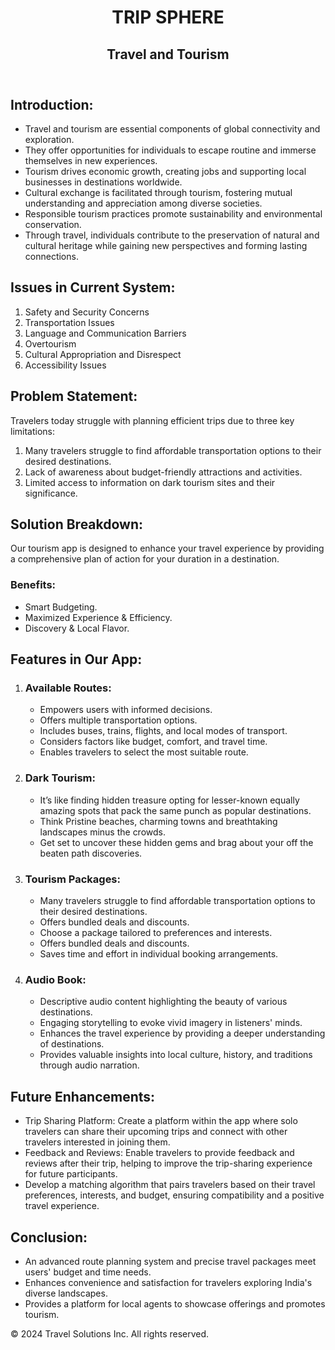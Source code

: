<!DOCTYPE html>
<html lang="en">
<head>
    <meta charset="UTF-8">
    <meta name="viewport" content="width=device-width, initial-scale=1.0">
</head>
<body>
    <header>
        <h1>TRIP SPHERE</h1>
        <h2>Travel and Tourism </h2>
    </header>
    <section>
        <h2>Introduction:</h2>
        <ul>
            <li>Travel and tourism are essential components of global connectivity and exploration.</li>
            <li>They offer opportunities for individuals to escape routine and immerse themselves in new experiences.</li>
            <li>Tourism drives economic growth, creating jobs and supporting local businesses in destinations worldwide.</li>
            <li>Cultural exchange is facilitated through tourism, fostering mutual understanding and appreciation among diverse societies.</li>
            <li>Responsible tourism practices promote sustainability and environmental conservation.</li>
            <li>Through travel, individuals contribute to the preservation of natural and cultural heritage while gaining new perspectives and forming lasting connections.</li>
        </ul>
    </section>
    <section>
        <h2>Issues in Current System:</h2>
        <ol>
            <li>Safety and Security Concerns</li>
            <li>Transportation Issues</li>
            <li>Language and Communication Barriers</li>
            <li>Overtourism</li>
            <li>Cultural Appropriation and Disrespect</li>
            <li>Accessibility Issues</li>
        </ol>
    </section>
    <section>
        <h2>Problem Statement:</h2>
        <p>Travelers today struggle with planning efficient trips due to three key limitations:</p>
        <ol>
            <li>Many travelers struggle to find affordable transportation options to their desired destinations.</li>
            <li>Lack of awareness about budget-friendly attractions and activities.</li>
            <li>Limited access to information on dark tourism sites and their significance.</li>
        </ol>
    </section>
    <section>
        <h2>Solution Breakdown:</h2>
        <p>Our tourism app is designed to enhance your travel experience by providing a comprehensive plan of action for your duration in a destination.</p>
        <h3>Benefits:</h3>
        <ul>
            <li>Smart Budgeting.</li>
            <li>Maximized Experience & Efficiency.</li>
            <li>Discovery & Local Flavor.</li>
        </ul>
    </section>
    <section>
        <h2>Features in Our App:</h2>
        <ol>
            <li>
                <h3>Available Routes:</h3>
                <ul>
                    <li>Empowers users with informed decisions.</li>
                    <li>Offers multiple transportation options.</li>
                    <li>Includes buses, trains, flights, and local modes of transport.</li>
                    <li>Considers factors like budget, comfort, and travel time.</li>
                    <li>Enables travelers to select the most suitable route.</li>
                </ul>
            </li>
            <li>
                <h3>Dark Tourism:</h3>
                <ul>
                    <li>It’s like finding hidden treasure opting for lesser-known equally amazing spots that pack the same punch as popular destinations.</li>
                    <li>Think Pristine beaches, charming towns and breathtaking landscapes minus the crowds.</li>
                    <li>Get set to uncover these hidden gems and brag about your off the beaten path discoveries.</li>
                </ul>
            </li>
            <li>
                <h3>Tourism Packages:</h3>
                <ul>
                    <li>Many travelers struggle to find affordable transportation options to their desired destinations.</li>
                    <li>Offers bundled deals and discounts.</li>
                    <li>Choose a package tailored to preferences and interests.</li>
                    <li>Offers bundled deals and discounts.</li>
                    <li>Saves time and effort in individual booking arrangements.</li>
                </ul>
            </li>
            <li>
                <h3>Audio Book:</h3>
                <ul>
                    <li>Descriptive audio content highlighting the beauty of various destinations.</li>
                    <li>Engaging storytelling to evoke vivid imagery in listeners' minds.</li>
                    <li>Enhances the travel experience by providing a deeper understanding of destinations.</li>
                    <li>Provides valuable insights into local culture, history, and traditions through audio narration.</li>
                </ul>
            </li>
        </ol>
    </section>
    <section>
        <h2>Future Enhancements:</h2>
        <ul>
            <li>Trip Sharing Platform: Create a platform within the app where solo travelers can share their upcoming trips and connect with other travelers interested in joining them.</li>
            <li>Feedback and Reviews: Enable travelers to provide feedback and reviews after their trip, helping to improve the trip-sharing experience for future participants.</li>
            <li>Develop a matching algorithm that pairs travelers based on their travel preferences, interests, and budget, ensuring compatibility and a positive travel experience.</li>
        </ul>
    </section>
    <section>
        <h2>Conclusion:</h2>
        <ul>
            <li>An advanced route planning system and precise travel packages meet users' budget and time needs.
</li>
            <li>Enhances convenience and satisfaction for travelers exploring India's diverse landscapes.
</li>
            <li>Provides a platform for local agents to showcase offerings and promotes tourism.
</li>
        </ul>
    </section>
    <footer>
        <p>&copy; 2024 Travel Solutions Inc. All rights reserved.</p>
    </footer>
</body>
</html>
